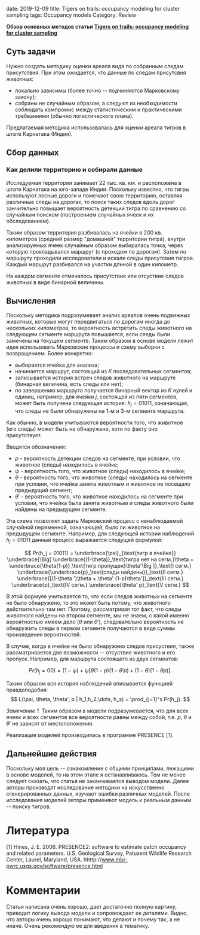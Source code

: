 date: 2019-12-09
title:  Tigers on trails: occupancy modeling for cluster sampling
tags: Occupancy models
Category: Review


**Обзор основных методов статьи
[Tigers on trails: occupancy modeling for cluster sampling](https://esajournals.onlinelibrary.wiley.com/doi/abs/10.1890/09-0321.1)**


## Суть задачи
Нужно создать методику оценки ареала вида по собранным следам присутствия. При этом ожидается, что данные по следам
присутсвия животных:

 * локально зависимы (более точно -- подчиняются Марковскому закону);
 * собраны не случайным образом, а следуют из необходимости соблюдать компромис между статистическим и практическими требваниями (обычно логистического плана).

Предлагаемая методика использовалась для оценки ареала тигров в штате Карнатака (Индия).

## Сбор данных

### Как делили территорию и собирали данные
Исследуемая территория занимает 22 тыс. кв. км. и расположена в штате Карнатака на юго-западе Индии. Поскольку известно, что тигры используют лесные дороги и помечают свою территорию, оставляя различные следы на дорогах, то поиск таких следов вдоль дорог занчительно повышает вероятность детекции тигра по сравнению со случайным поиском (построением случайных ячеек и их обследованием).

Таким образом территория разбивалась на ячейки в 200 кв. километров (средний размер "домашней" территории тигра), внутри анализируемых ячеек случайным образом выбиралась точка, через которую прокладывался маршрут (с проходом по дорогам). Затем по маршруту проходили исследователи и искали следы присутсвия тигров. Каждый маршрут разбивался на участки длиной в один километр. 

На каждом сегменте отмечалось присутствие или отсуствие следов животных в виде бинарной величины.


## Вычисления
Поскольку методика подразумевает анализ ареалов очень подвижных животных, которые могут передвигаться по дорогам иногда до нескольких километров, то вероятность встретить следы животного на следующем сегменте маршрута повышается, если следы были замечены на текущем сегменте. Таким образом в основе модели лежит идея использовать Марковские процессы и схему выборки с возвращением. Более конкретно:

 * выбирается ячейка для анализа;
 * начинается маршрут, состоящий из $K$ последовательных сегментов;
 * записывается история встреч следов животного на маршруте (бинарная величина, есть следы или нет);
 * по завершению маршрута получается бинарный вектор из $K$ нулей и единиц, например, для ячейки $j$, состоящей из пяти сегментов, может быть получена следующая история: $h_j = 01011$, означающая, что следы не были обнаружены на 1-м и 3-м сегменте маршрута.

Как обычно, в модели учитываются вероятности того, что животное (его следы) может быть не обнаружено, хотя по факту оно присутствует.

Вводятся обозначения:

 * $p$ - вероятность детекции следов на сегменте, при условии, что животное (следы) находилось в ячейке;
 * $\psi$ - вероятность того, что животное (следы) находилось в ячейке;
 * $\theta$ - вероятность того, что животное (следы) находилось на сегменте при условии, что ячейка занята животным и животное не посещало предыдущий сегмент;
 * $\theta'$ - вероятность того, что животное находилось на сегменте при условии, что ячейка была занята животным и следы животного были найдены на предыдущем сегменте.

Эта схема позволяет задать Марковский процесс с ненаблюдаемой случайной переменной, означающей, было ли животное на предыдущем сегменте. Например, для следующей истории наблюдений $h_j = 01011$ данный процесс выражается следущей формулой:

$$
Pr(h_j = 01011) = \underbrace{\psi}_{\text{тигр в ячейке}}
       \underbrace{\Big[ \underbrace{(1-\theta)}_\text{тигра нет на сегм.}\theta + \underbrace{\theta(1-p)}_\text{тигр пропущен}\theta'\Big ]}_\text{I сегм.}
       \underbrace{\underbrace{p}_\text{следы найдены}}_\text{II сегм.}
       \underbrace{[(1-\theta ')\theta + \theta' (1-p)\theta']}_\text{III сегм.}
       \underbrace{p}_\text{IV сегм.}
       \underbrace{\theta' p}_\text{V сегм.}
$$

В этой формуле учитывается то, что если следов животных на сегменте не было обнаружено, то это может быть потому, что животного действительно там нет. Поэтому, рассматривая тот факт, что следы животного найдены на втором сегменте, мы не знаем, с какой именно вероятностью имеем дело ($\theta$ или $\theta'$), следовательно вероятность не обнаружить следы в первом сегменте получаются в виде суммы произведения вероятностей.

В случае, когда в ячейке не было обнаружено следов присуствия, также рассматривается две возможности -- отсуствие животного и его пропуск. Например, для маршрута состоящего из двух сегментов:

$$
Pr(h_j = 00) = (1-\psi) + \psi\Big [\theta (1-p)(1-\theta' p) + (1-\theta)(1-\theta p) \Big].
$$


Таким образом вся история наблюдений описывается функцией правдоподобия:
$$
L(\psi, \theta, \theta', p | h_1,h_2,\dots, h_s) = \prod_{j=1}^s Pr(h_j).
$$


*Замечание 1.* Таким образом в модели подразумевается, что для всех ячеек и всех сегментов все вероятности равны между собой, т.е. $p$, $\theta$ и $\theta'$ не зависят от местоположения.


Реализация моделей производилась в программе PRESENCE [1].

## Дальнейшие действия
Поскольку моя цель -- ознакомление с общими принципами, лежащими в основе моделей, то на этом этапе я останавливаюсь. Тем не менее следует сказать, что статья не заканчивается выводом модели. Далее авторы производят исследование методики на искусственно сгенерированных данных, изучают ошибки различных моделей. После исследования моделей авторы применяют модель к реальным данным -- поиску тигров.



# Литература

[1] Hines, J. E. 2006. PRESENCE2: software to estimate patch
occupancy and related parameters. U.S. Geological Survey,
Patuxent Wildlife Research Center, Laurel, Maryland, USA.
hhttp://www.mbr-pwrc.usgs.gov/software/presence.html



# Комментарии

Статья написана очень хорошо, дает достаточно полную картину, приводит логику вывода модели и сопровождает ее деталями. Видно, что авторы очень хорошо понимают, что делают и почему так, а не иначе. Очень рекомендую ее для введения в тематику.

